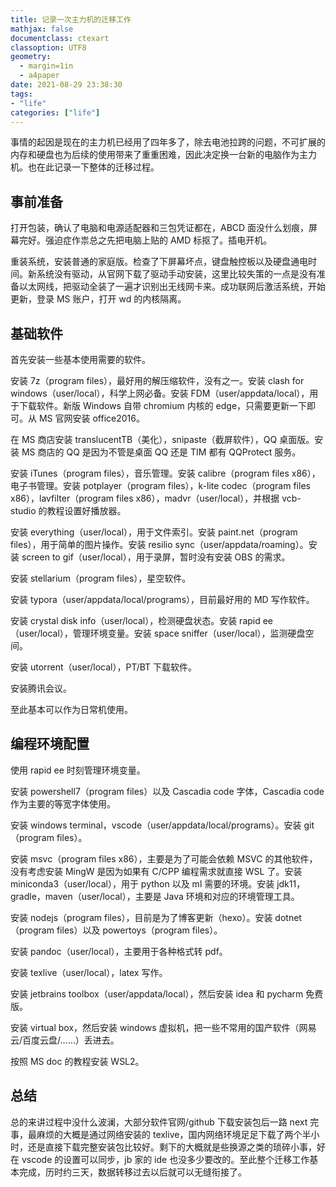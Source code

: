 ```yaml
---
title: 记录一次主力机的迁移工作
mathjax: false
documentclass: ctexart
classoption: UTF8
geometry:
  - margin=1in
  - a4paper
date: 2021-08-29 23:38:30
tags:
- "life"
categories: ["life"]
---
```


事情的起因是现在的主力机已经用了四年多了，除去电池拉跨的问题，不可扩展的内存和硬盘也为后续的使用带来了重重困难，因此决定换一台新的电脑作为主力机。也在此记录一下整体的迁移过程。

## 事前准备

打开包装，确认了电脑和电源适配器和三包凭证都在，ABCD 面没什么划痕，屏幕完好。强迫症作祟总之先把电脑上贴的 AMD 标抠了。插电开机。

重装系统，安装普通的家庭版。检查了下屏幕坏点，键盘触控板以及硬盘通电时间。新系统没有驱动，从官网下载了驱动手动安装，这里比较失策的一点是没有准备以太网线，把驱动全装了一遍才识别出无线网卡来。成功联网后激活系统，开始更新，登录 MS 账户，打开 wd 的内核隔离。

## 基础软件

首先安装一些基本使用需要的软件。

安装 7z（program files），最好用的解压缩软件，没有之一。安装 clash for windows（user/local），科学上网必备。安装 FDM（user/appdata/local），用于下载软件。新版 Windows 自带 chromium 内核的 edge，只需要更新一下即可。从 MS 官网安装 office2016。

在 MS 商店安装 translucentTB（美化），snipaste（截屏软件），QQ 桌面版。安装 MS 商店的 QQ 是因为不管是桌面 QQ 还是 TIM 都有 QQProtect 服务。

安装 iTunes（program files），音乐管理。安装 calibre（program files x86），电子书管理。安装 potplayer（program files），k-lite codec（program files x86），lavfilter（program files x86），madvr（user/local），并根据 vcb-studio 的教程设置好播放器。

安装 everything（user/local），用于文件索引。安装 paint.net（program files），用于简单的图片操作。安装 resilio sync（user/appdata/roaming）。安装 screen to gif（user/local），用于录屏，暂时没有安装 OBS 的需求。

安装 stellarium（program files），星空软件。

安装 typora（user/appdata/local/programs），目前最好用的 MD 写作软件。

安装 crystal disk info（user/local），检测硬盘状态。安装 rapid ee（user/local），管理环境变量。安装 space sniffer（user/local），监测硬盘空间。

安装 utorrent（user/local），PT/BT 下载软件。

安装腾讯会议。

至此基本可以作为日常机使用。

## 编程环境配置

使用 rapid ee 时刻管理环境变量。

安装 powershell7（program files）以及 Cascadia code 字体，Cascadia code 作为主要的等宽字体使用。

安装 windows terminal，vscode（user/appdata/local/programs）。安装 git（program files）。

安装 msvc（program files x86），主要是为了可能会依赖 MSVC 的其他软件，没有考虑安装 MingW 是因为如果有 C/CPP 编程需求就直接 WSL 了。安装 miniconda3（user/local），用于 python 以及 ml 需要的环境。安装 jdk11，gradle，maven（user/local），主要是 Java 环境和对应的环境管理工具。

安装 nodejs（program files），目前是为了博客更新（hexo）。安装 dotnet（program files）以及 powertoys（program files）。

安装 pandoc（user/local），主要用于各种格式转 pdf。

安装 texlive（user/local），latex 写作。

安装 jetbrains toolbox（user/appdata/local），然后安装 idea 和 pycharm 免费版。

安装 virtual box，然后安装 windows 虚拟机，把一些不常用的国产软件（网易云/百度云盘/……）丢进去。

按照 MS doc 的教程安装 WSL2。

## 总结

总的来讲过程中没什么波澜，大部分软件官网/github 下载安装包后一路 next 完事，最麻烦的大概是通过网络安装的 texlive，国内网络环境足足下载了两个半小时，还是直接下载完整安装包比较好。剩下的大概就是些换源之类的琐碎小事，好在 vscode 的设置可以同步，jb 家的 ide 也没多少要改的。至此整个迁移工作基本完成，历时约三天，数据转移过去以后就可以无缝衔接了。